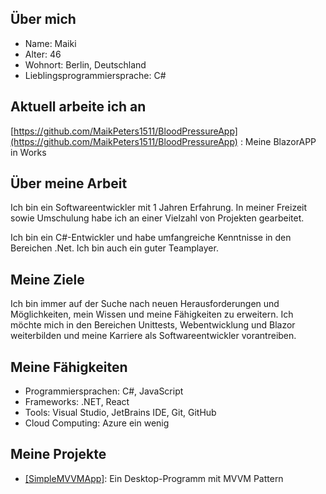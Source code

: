 ## Über mich

- Name: Maiki
- Alter: 46
- Wohnort: Berlin, Deutschland
- Lieblingsprogrammiersprache: C#

## Aktuell arbeite ich an
[https://github.com/MaikPeters1511/BloodPressureApp](https://github.com/MaikPeters1511/BloodPressureApp) : Meine BlazorAPP in Works

## Über meine Arbeit

Ich bin ein Softwareentwickler mit 1 Jahren Erfahrung. In meiner Freizeit sowie Umschulung habe ich an einer Vielzahl von Projekten gearbeitet.

Ich bin ein C#-Entwickler und habe umfangreiche Kenntnisse in den Bereichen .Net. Ich bin auch ein guter Teamplayer.

## Meine Ziele

Ich bin immer auf der Suche nach neuen Herausforderungen und Möglichkeiten, mein Wissen und meine Fähigkeiten zu erweitern. Ich möchte mich in den Bereichen Unittests, Webentwicklung und Blazor weiterbilden und meine Karriere als Softwareentwickler vorantreiben.

## Meine Fähigkeiten

- Programmiersprachen: C#, JavaScript
- Frameworks: .NET, React
- Tools: Visual Studio, JetBrains IDE, Git, GitHub
- Cloud Computing: Azure ein wenig

## Meine Projekte

- [[SimpleMVVMApp]](https://github.com/MaikPeters1511/SimpleMvvmApp): Ein Desktop-Programm mit MVVM Pattern
